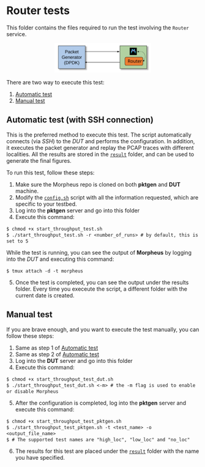 # Router tests
This folder contains the files required to run the test involving the `Router` service.

<p align="center">
<img src="router-test.svg" alt="router" width="50%">
</p>

There are two way to execute this test:

1. [Automatic test](#automatic-test-with-ssh-connection)
2. [Manual test](#manual-test)

## Automatic test (with SSH connection)
This is the preferred method to execute this test. The script automatically connects (via *SSH*) to the *DUT* and performs the configuration.
In addition, it executes the packet generator and replay the PCAP traces with different localities.
All the results are stored in the [`result`](./result) folder, and can be used to generate the final figures.

To run this test, follow these steps:

1. Make sure the Morpheus repo is cloned on both **pktgen** and **DUT** machine.
2. Modify the [`config.sh`](../config.sh) script with all the information requested, which are specific to your testbed.
3. Log into the **pktgen** server and go into this folder
4. Execute this command:

```console
$ chmod +x start_throughput_test.sh
$ ./start_throughput_test.sh -r <number_of_runs> # by default, this is set to 5
```

While the test is running, you can see the output of **Morpheus** by logging into the *DUT* and executing this command:

```console
$ tmux attach -d -t morpheus
```

5. Once the test is completed, you can see the output under the results folder. Every time you execeute the script, a different folder with the current date is created.

## Manual test
If you are brave enough, and you want to execute the test manually, you can follow these steps:

1. Same as step 1 of [Automatic test](#automatic-test-with-ssh-connection)
2. Same as step 2 of [Automatic test](#automatic-test-with-ssh-connection)
3. Log into the **DUT** server and go into this folder
4. Execute this command:

```console
$ chmod +x start_throughput_test_dut.sh
$ ./start_throughput_test_dut.sh <-m> # the -m flag is used to enable or disable Morpheus
```

5. After the configuration is completed, log into the **pktgen** server and execute this command:

```console
$ chmod +x start_throughput_test_pktgen.sh
$ ./start_throughput_test_pktgen.sh -t <test_name> -o <output_file_name>
$ # The supported test names are "high_loc", "low_loc" and "no_loc"
```

6. The results for this test are placed under the [`result`](./result) folder with the name you have specified.
